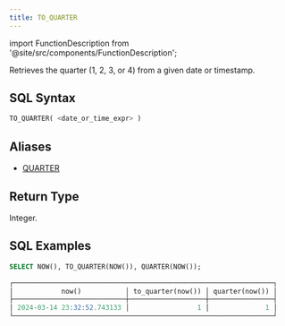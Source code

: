```yaml
---
title: TO_QUARTER
---
```


import FunctionDescription from '@site/src/components/FunctionDescription';

<FunctionDescription description="Introduced or updated: v1.2.153"/>

Retrieves the quarter (1, 2, 3, or 4) from a given date or timestamp.

## SQL Syntax

```sql
TO_QUARTER( <date_or_time_expr> )
```

## Aliases

- [QUARTER](quarter.md)

## Return Type

Integer.

## SQL Examples

```sql
SELECT NOW(), TO_QUARTER(NOW()), QUARTER(NOW());

┌─────────────────────────────────────────────────────────────────┐
│            now()           │ to_quarter(now()) │ quarter(now()) │
├────────────────────────────┼───────────────────┼────────────────┤
│ 2024-03-14 23:32:52.743133 │                 1 │              1 │
└─────────────────────────────────────────────────────────────────┘
```